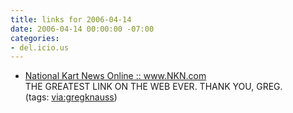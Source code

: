 ```yaml
---
title: links for 2006-04-14
date: 2006-04-14 00:00:00 -07:00
categories:
- del.icio.us
---
```


<ul class="delicious">
	<li>
		<div class="delicious-link"><a href="http://www.nkn.com/home.asp">National Kart News Online :: www.NKN.com</a></div>
		<div class="delicious-extended">THE GREATEST LINK ON THE WEB EVER. THANK YOU, GREG.</div>
		<div class="delicious-tags">(tags: <a href="http://del.icio.us/torrez/via:gregknauss">via:gregknauss</a>)</div>
	</li>
</ul>
